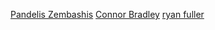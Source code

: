 [Pandelis Zembashis](http://twitter.com/pandelisz)
[Connor Bradley](http://www.google.com)
[ryan fuller](http://www.ryanfuller.co.uk)
